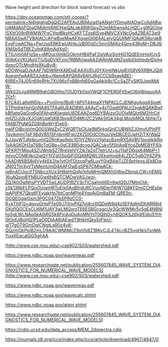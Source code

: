 Wave height and direction for block island forecast vs obs

https://dev.oceansmap.com/ott-coops/?permalink=N4IgtghgDgQjD2APEAuUB9Azgd1aANgHYDmqAtAOwCcAdABwUAMdAbFQIwDMdjnVANCHwQALqk4BWGpyZUmMiSwnsALHQC+g9IQCmeISXItO09nRWMW7FgCYqdBksHCxKFTZos6i5ve4MVCXVNcGgAZREAT3w9NBAASwATVBAIACcAYwBxeMwAFXgoeGI06AALeIyQQUIIMFiQAqKS8srqkBEygFcwACNa+PwUspERKEwUAHpJzB00gDc5mnSM4lz4Qnx43RoM+DBJlbXMSbSdTBEZufnK88mAdXg0-ET0Jvh0AFloSe+oMOuc0mIkGOkmjHB4PaF2isVAizSmHiG1QdEEmHgXUy530IkKxVKUAqVTiUSgDVKFzm7RBMUwqAA2iARmMJtNZgslkd1pttjpdvtDpljqdzpcOTcMndHs9Xu8vj8-gDOWlgaDJsAAF7qDWRHXARDqEAAXUEtJ0YXimtiNkUglEIjS8V6XRBKJQIAAopgnfwAARZdJgbb+rKemAAYQA8v6AHJRgCCCb9sayABEI-6IIREn74J05n69oRHc7XU96cFnBBInN6SgGaAkik8c1CcSaZFySlKSJqejMdiW-iWkS2oJg4RNfB9qhGBOIIhp7OUDYbOpjVWQF1CPERGFIlSwCl6qWqguoAAZGt1-R7CAXLa6etN5Ie++Pvn0mp1BoR+APiIT44maXYNPACLCJENKggAqgASpeKSTPmIhkHshQnNA8STFAaRIJEAD8WL4AAvCy4xTGqdI0PAUrZpgkBQAKBwfkBfIatqGqGrq6g0FAhghKIwglpU6DEAAZpg6DYBAizoGUOjxMQIz6M2HrCdmIIZOJUkyXJOgKUpKliKB3bvqIED4MUZC2VAkSIGA34gLMozbMQL5bhkiTxFA6B7PgMQZG6hBqW+IDeb5-nwIFOjBcioVmQ0GSWdZxC2WQRTbCIUa9M5rkgiQnlCUBWliZJ0myfJPlnPF7qvikmmiTpFX6dV8S1SFnbmRFqU2XZDlOdCOhuUVeDBCEGJpH2iTXrWaQAJJpvWTJNdpumVQZRnKap9qlc1G1tYZNVxV1ghscBzmRX5AVBV1pogIklkRn1xAAGKDH2aT6BcTqGBp+0gCE8B5dcogJQACukv5fStIAqBYcgZbMEBYFiEkQFKR1YMpu4SZUWnbSZ7RreVelVYZik7aZqT7etrUU+gJ11aFD0gxK4MbP+1mIvoCOMEjtko2jaQY1jfZgOSpQiFiDQAMQWL0EksHogj84LZDC5g6OY4ZjPkhAADW6BS8i4Vy4kEk2Iw1vtOrFDIzoqPa6LuvY0ixB4wTJZE6pHpyxJEk8DwJN02Tm3yVTxMemUmD4AAFOwEgSP67CMIwACk-reBnACUocifT5NbczXUx3H8drhQqfp1nfoMHnQMXhGWwZIbnqLCW+hEMQ16uAQoioBYNBUGw6fsBQTCMOwVASJwzj-ZQ7A0OwNhsPYVDT5wLAUDPIRZV3cTICgafmII0En9wIQSU7MtnCtA-zSk13RbFLPQoOUopHRTuEIx0AoBfrdU6CVuoNDerfWW7Q8KFDmCCHEpIwIpAPjlPK7Qkg6FEvjakHp7btCgnMPIe4YgpAjGmBaEM-QRE5n-GCQEGgwGsm3P0C047ZkSP6eCC0-R+kThIFQ+dqyuGHqPTe09J7j1nvPIQ7ol4rzXlQDeW8d4z0EFAdImDXARR8jdGKd1QGCExCIJ6M1UAY3wLMQxroTE6ESBGcsgcUir3QcWWMv5v5gE4N8NIhs5gLWLNAp0kA0iRG5k8FIcAqDuAoMNYsT0QlhO+h6QOKSJI0jgfEdIoSYrhI9OnfJjBoHQ1PLeD0DIAA6IAEwdT9HkHQks5iiFlpU-glT7gGT9GmDqICNgtLaR0z4v8-QQzmGbPpIB2mLD9AACWMiMcZ9xti5i6Z1BKvCJL4TALnBZSyqHklsTsnMAYugXEqcaIGG5ghAA


[http://www.cse.msu.edu/~cse902/S03/watershed.pdf

https://www.ndbc.noaa.gov/wavemeas.pdf

https://www.researchgate.net/publication/255607845_WAVE_SYSTEM_DIAGNOSTICS_FOR_NUMERICAL_WAVE_MODELS](http://www.cse.msu.edu/~cse902/S03/watershed.pdf

https://www.ndbc.noaa.gov/wavemeas.pdf

https://www.ndbc.noaa.gov/wavecalc.shtml

https://www.ndbc.noaa.gov/algor.shtml

https://www.researchgate.net/publication/255607845_WAVE_SYSTEM_DIAGNOSTICS_FOR_NUMERICAL_WAVE_MODELS)

https://cdip.ucsd.edu/data_access/MEM_2dspectra.cdip

https://journals.tdl.org/icce/index.php/icce/article/download/4967/4647/0
